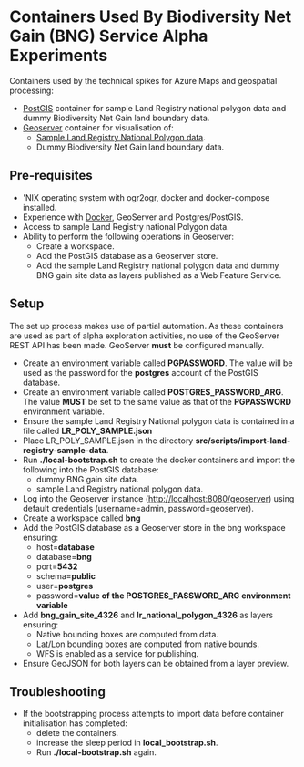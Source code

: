 # Containers Used By Biodiversity Net Gain (BNG) Service Alpha Experiments

Containers used by the technical spikes for Azure Maps and geospatial processing:

* [PostGIS](https://postgis.net/) container for sample Land Registry national polygon data and dummy Biodiversity Net Gain land boundary data.
* [Geoserver](http://geoserver.org/) container for visualisation of:
  * [Sample Land Registry National Polygon data](https://use-land-property-data.service.gov.uk/datasets/nps).
  * Dummy Biodiversity Net Gain land boundary data.

## Pre-requisites

* 'NIX operating system with ogr2ogr, docker and docker-compose installed.
* Experience with [Docker](https://www.docker.com/), GeoServer and Postgres/PostGIS.
* Access to sample Land Registry national Polygon data.
* Ability to perform the following operations in Geoserver:
  * Create a workspace.
  * Add the PostGIS database as a Geoserver store.
  * Add the sample Land Registry national polygon data and dummy BNG gain site data as layers published as a Web Feature Service.

## Setup

The set up process makes use of partial automation. As these containers are used as part of alpha exploration activities, no use of the GeoServer REST API has been made. GeoServer **must** be configured manually.

* Create an environment variable called **PGPASSWORD**. The value will be used as the password for the **postgres** account of the PostGIS database.
* Create an environment variable called **POSTGRES_PASSWORD_ARG**. The value **MUST** be set to the same value as that of the **PGPASSWORD** environment variable.
* Ensure the sample Land Registry National polygon data is contained in a file called **LR_POLY_SAMPLE.json**
* Place LR_POLY_SAMPLE.json in the directory **src/scripts/import-land-registry-sample-data**.
* Run **./local-bootstrap.sh** to create the docker containers and import the following into the PostGIS database:
  * dummy BNG gain site data.
  * sample Land Registry national polygon data.
* Log into the Geoserver instance (<http://localhost:8080/geoserver>) using default credentials (username=admin, password=geoserver).
* Create a workspace called **bng**
* Add the PostGIS database as a Geoserver store in the bng workspace ensuring:
  * host=**database**
  * database=**bng**
  * port=**5432**
  * schema=**public**
  * user=**postgres**
  * password=**value of the POSTGRES_PASSWORD_ARG environment variable**
* Add **bng_gain_site_4326** and **lr_national_polygon_4326** as layers ensuring:
  * Native bounding boxes are computed from data.
  * Lat/Lon bounding boxes are computed from native bounds.
  * WFS is enabled as a service for publishing.
* Ensure GeoJSON for both layers can be obtained from a layer preview.

## Troubleshooting

* If the bootstrapping process attempts to import data before container initialisation has completed:
  * delete the containers.
  * increase the sleep period in **local_bootstrap.sh**.
  * Run **./local-bootstrap.sh** again.
